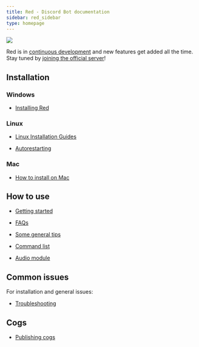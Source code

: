```yaml
---
title: Red - Discord Bot documentation
sidebar: red_sidebar
type: homepage
---
```


[<img src="https://discordapp.com/api/guilds/133049272517001216/widget.png?style=shield">](https://discord.gg/red)

Red is in [continuous development](https://red-discordbot.readthedocs.io/en/v3-develop/) and new features get added all the time. Stay tuned by [joining the official server](https://discord.gg/red)!

## Installation

### Windows

* [Installing Red](/Red-Docs/red_install_windows/)

### Linux

* [Linux Installation Guides](/Red-Docs/red_install_linux/)

* [Autorestarting](/Red-Docs/red_guide_linux_autostart/)

### Mac

* [How to install on Mac](/Red-Docs/red_install_mac/)

## How to use

* [Getting started](/Red-Docs/red_getting_started)

* [FAQs](/Red-Docs/red_faq)

* [Some general tips](/Red-Docs/red_general_tips)

* [Command list](/Red-Docs/red_commands/)

* [Audio module](/Red-Docs/red_audio)

## Common issues  
For installation and general issues:

* [Troubleshooting](/Red-Docs/red_guide_troubleshooting/)

## Cogs  

* [Publishing cogs](/Red-Docs/red_cog_how_to_publish/)

